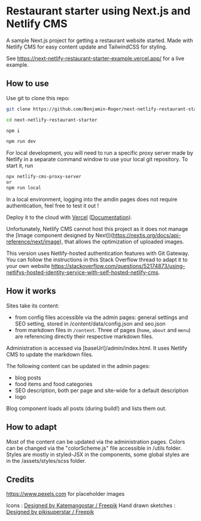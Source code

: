 # Restaurant starter using Next.js and Netlify CMS

A sample Next.js project for getting a restaurant website started. Made with Netlify CMS for easy content update and TailwindCSS for styling.

See https://next-netlify-restaurant-starter-example.vercel.app/ for a live example.

## How to use

Use git to clone this repo:

```bash
git clone https://github.com/Benjamin-Roger/next-netlify-restaurant-starter.git

cd next-netlify-restaurant-starter

npm i

npm run dev

```

For local development, you will need to run a specific proxy server made by Netlify in a separate command window to use your local git repository. To start it, run
```bash
npx netlify-cms-proxy-server
or
npm run local
```
In a local environment, logging into the amdin pages does not require authentication, feel free to test it out !

Deploy it to the cloud with [Vercel](https://vercel.com/import/project?template=https://github.com/Benjamin-Roger/next-netlify-restaurant-starter.git) ([Documentation](https://nextjs.org/docs/deployment)).

Unfortunately, Netlify CMS cannot host this project as it does not manage the [Image component designed by Next])(https://nextjs.org/docs/api-reference/next/image), that allows the optimization of uploaded images.

This version uses Netlify-hosted authentication features with Git Gateway. You can follow the instructions in this Stack Overflow thread to adapt it to your own website https://stackoverflow.com/questions/52174873/using-netlifys-hosted-identity-service-with-self-hosted-netlify-cms.


## How it works

Sites take its content: 
- from config files accessible via the admin pages: general settings and SEO setting, stored in /content/data/config.json and seo.json
- from markdown files in `/content`. Three of pages (`home`, `about` and `menu`) are referencing directly their respective markdown files.

Administration is accessed via \[baseUrl\]/admin/index.html. It uses Netlify CMS to update the markdown files.

The following content can be updated in the admin pages:
- blog posts
- food items and food categories
- SEO description, both per page and site-wide for a default description
- logo

Blog component loads all posts (during build!) and lists them out.


## How to adapt
Most of the content can be updated via the administration pages.
Colors can be changed via the "colorScheme.js" file accessible in /utils folder.
Styles are mostly in styled-JSX in the components, some global styles are in the /assets/styles/scss folder.


## Credits

https://www.pexels.com for placeholder images

Icons : [Designed by Katemangostar / Freepik](http://www.freepik.com)
Hand drawn sketches : [Designed by pikisuperstar / Freepik](http://www.freepik.com)
